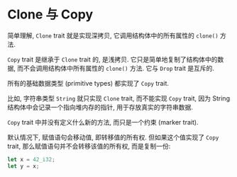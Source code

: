 
# Clone 与 Copy

简单理解, `Clone` trait 就是实现深拷贝, 它调用结构体中的所有属性的 `clone()` 方法.

`Copy` trait 是继承于 `Clone` trait 的, 是浅拷贝. 它只是简单地复制了结构体中的数据,
而不会调用结构体中所有属性的 `clone()` 方法. 它与 `Drop` trait 是互斥的.

所有的基础数据类型 (primitive types) 都实现了 `Copy` trait.

比如, 字符串类型 `String` 就只实现 `Clone` trait, 而不能实现 `Copy` trait, 因为
String 结构体中会记录一个指向堆内存的指针, 用于存放真实的字符串数据.

`Copy` trait 中并没有定义什么新的方法, 而只是一个约束 (marker trait).

默认情况下, 赋值语句会移动值, 即转移值的所有权. 但如果这个值实现了 `Copy` trait,
那么赋值语句并不会转移该值的所有权, 而是复制一份:
```rust
let x = 42_i32;
let y = x;
```
